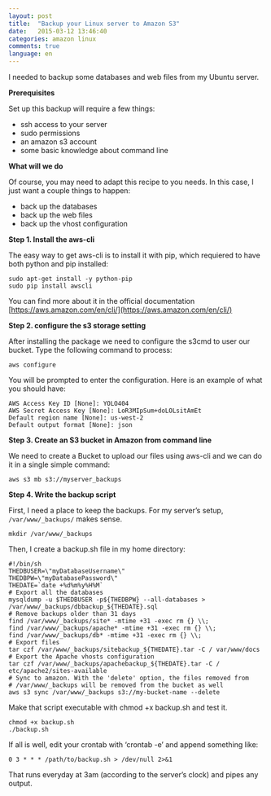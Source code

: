 ```yaml
---
layout: post
title:  "Backup your Linux server to Amazon S3"
date:   2015-03-12 13:46:40
categories: amazon linux
comments: true
language: en
---
```

I needed to backup some databases and web files from my Ubuntu server.  

**Prerequisites**

Set up this backup will require a few things:

- ssh access to your server
- sudo permissions
- an amazon s3 account
- some basic knowledge about command line

**What will we do**

Of course, you may need to adapt this recipe to you needs. In this case, I just want a couple things to happen:

- back up the databases
- back up the web files
- back up the vhost configuration

**Step 1. Install the aws-cli**

The easy way to get aws-cli is to install it with pip, which requiered to have both python and pip installed:

```other
sudo apt-get install -y python-pip
sudo pip install awscli
```
You can find more about it in the official documentation [https://aws.amazon.com/en/cli/](https://aws.amazon.com/en/cli/)

**Step 2. configure the s3 storage setting**  

After installing the package we need to configure the s3cmd to user our bucket. Type the following command to process:

```other
aws configure
```

You will be prompted to enter the configuration. Here is an example of what you should have:

```other
AWS Access Key ID [None]: YOLO404
AWS Secret Access Key [None]: LoR3MIpSum+doLOLsitAmEt
Default region name [None]: us-west-2
Default output format [None]: json
```

**Step 3. Create an S3 bucket in Amazon from command line**

We need to create a Bucket to upload our files using aws-cli and we can do it in a single simple command:

```other
aws s3 mb s3://myserver_backups
```

**Step 4. Write the backup script**

First, I need a place to keep the backups. For my server’s setup, `/var/www/_backups/` makes sense.

```other
mkdir /var/www/_backups
```

Then, I create a backup.sh file in my home directory:

```other
#!/bin/sh
THEDBUSER=\"myDatabaseUsername\"
THEDBPW=\"myDatabasePassword\"
THEDATE=`date +%d%m%y%H%M`
# Export all the databases
mysqldump -u $THEDBUSER -p${THEDBPW} --all-databases > /var/www/_backups/dbbackup_${THEDATE}.sql
# Remove backups older than 31 days
find /var/www/_backups/site* -mtime +31 -exec rm {} \\;
find /var/www/_backups/apache* -mtime +31 -exec rm {} \\;
find /var/www/_backups/db* -mtime +31 -exec rm {} \\;
# Export files
tar czf /var/www/_backups/sitebackup_${THEDATE}.tar -C / var/www/docs
# Export the Apache vhosts configuration
tar czf /var/www/_backups/apachebackup_${THEDATE}.tar -C / etc/apache2/sites-available
# Sync to amazon. With the 'delete' option, the files removed from
# /var/www/_backups will be removed from the bucket as well
aws s3 sync /var/www/_backups s3://my-bucket-name --delete
```

Make that script executable with chmod +x backup.sh and test it.

```other
chmod +x backup.sh
./backup.sh
```

If all is well, edit your crontab with ‘crontab -e’ and append something like:

```other
0 3 * * * /path/to/backup.sh > /dev/null 2>&1
```

That runs everyday at 3am (according to the server’s clock) and pipes any output.
